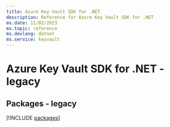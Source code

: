 ```yaml
---
title: Azure Key Vault SDK for .NET
description: Reference for Azure Key Vault SDK for .NET
ms.date: 11/02/2023
ms.topic: reference
ms.devlang: dotnet
ms.service: keyvault
---
```

# Azure Key Vault SDK for .NET - legacy
## Packages - legacy
[!INCLUDE [packages](key-vault-index.md)]